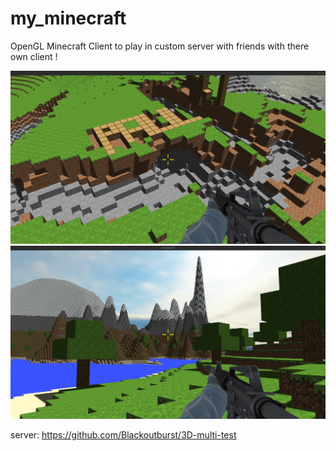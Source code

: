# my_minecraft
OpenGL Minecraft Client to play in custom server with friends with there own client !

<p align="center">
    <img src = "screenshots/showcase.png">
    <img src = "screenshots/showcase2.png">
</p>

server: https://github.com/Blackoutburst/3D-multi-test